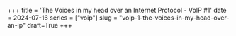 +++
title = 'The Voices in my head over an Internet Protocol - VoIP #1'
date = 2024-07-16
series = ["voip"]
slug = "voip-1-the-voices-in-my-head-over-an-ip"
draft=True
+++